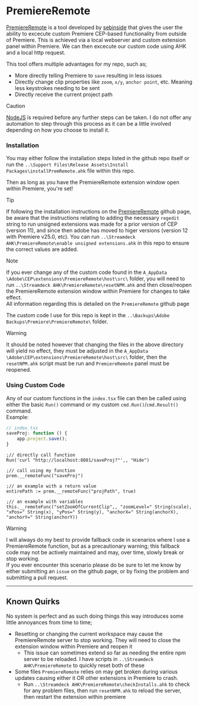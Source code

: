 # PremiereRemote
[PremiereRemote](https://github.com/sebinside/PremiereRemote) is a tool developed by [sebinside](https://github.com/sebinside) that gives the user the ability to excecute custom Premiere CEP-based functionality from outside of Premiere. This is achieved via a local webserver and custom extension panel within Premiere. We can then excecute our custom code using AHK and a local http request.

This tool offers multiple advantages for my repo, such as;  
- More directly telling Premiere to `save` resulting in less issues
- Directly change clip properties like `zoom`, `x/y`, `anchor point`, etc. Meaning less keystrokes needing to be sent
- Directly receive the current project path

> [!Caution]
> [NodeJS](https://nodejs.org/) is required before any further steps can be taken. I do not offer any automation to step through this process as it can be a little involved depending on how you choose to install it.

### Installation
You may either follow the installation steps listed in the github repo itself or run the `..\Support Files\Release Assets\Install Packages\installPremRemote.ahk` file within this repo.

Then as long as you have the PremiereRemote extension window open within Premiere, you're set!

> [!Tip]
> If following the installation instructions on the [PremiereRemote](https://github.com/sebinside/PremiereRemote) github page, be aware that the instructions relating to adding the necessary `regedit` string to run unsigned extensions was made for a prior version of CEP (version 11), and since then adobe has moved to higer versions (version 12 with Premiere v25.0, etc). You can run `..\Streamdeck AHK\PremiereRemote\enable unsigned extensions.ahk` in this repo to ensure the correct values are added.

> [!Note]
> If you ever change any of the custom code found in the `A_AppData \Adobe\CEP\extensions\PremiereRemote\host\src\` folder, you will need to run `..\Streamdeck AHK\PremiereRemote\resetNPM.ahk` and then close/reopen the PremiereRemote extension window within Premiere for changes to take effect.  
> All information regarding this is detailed on the `PremiereRemote` github page

The custom code I use for this repo is kept in the `..\Backups\Adobe Backups\Premiere\PremiereRemote\` folder.
> [!Warning]
> It should be noted however that changing the files in the above directory will yield no effect, they must be adjusted in the `A_AppData \Adobe\CEP\extensions\PremiereRemote\host\src\` folder, then the `resetNPM.ahk` script must be run and `PremiereRemote` panel must be reopened.

### Using Custom Code
Any of our custom functions in the `index.tsx` file can then be called using either the basic `Run()` command or my custom `cmd.Run()`/`cmd.Result()` command.  
Example:
```ts
// index.tsx
saveProj: function () {
    app.project.save();
}
```

```ahk
;// directly call function
Run('curl "http://localhost:8081/saveProj?"',, "Hide")

;// call using my function
prem.__remoteFunc("saveProj")

;// an example with a return value
entirePath := prem.__remoteFunc("projPath", true)

;// an example with variables
this.__remoteFunc("setZoomOfCurrentClip",, "zoomLevel=" String(scale), "xPos=" String(x), "yPos=" String(y), "anchorX=" String(anchorX), "anchorY=" String(anchorY))
```
> [!Warning]
> I will always do my best to provide fallback code in scenarios where I use a PremiereRemote function, but as a precautionary warning; this fallback code may not be actively maintained and may, over time, slowly break or stop working.  
> If you ever encounter this scenario please do be sure to let me know by either submitting an `issue` on the github page, or by fixing the problem and submitting a pull request.
***

## Known Quirks
No system is perfect and as such doing things this way introduces some little annoyances from time to time;
- Resetting or changing the current workspace may cause the PremiereRemote server to stop working. They will need to close the extension window within Premiere and reopen it
    - This issue can sometimes extend so far as needing the entire npm server to be reloaded. I have scripts in `..\Streamdeck AHK\PremiereRemote` to quickly reset both of these
- Some files `PremiereRemote` relies on may get broken during various updates causing either it OR other extensions in Premiere to crash.
    - Run `..\Streamdeck AHK\PremiereRemote\checkInstalls.ahk` to check for any problem files, then run `resetNPM.ahk` to reload the server, then restart the extension within premiere